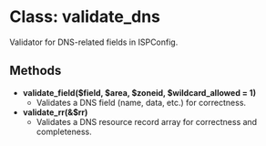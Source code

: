 # Class: validate_dns

Validator for DNS-related fields in ISPConfig.

## Methods

- **validate_field($field, $area, $zoneid, $wildcard_allowed = 1)**
  - Validates a DNS field (name, data, etc.) for correctness.
- **validate_rr(&$rr)**
  - Validates a DNS resource record array for correctness and completeness.

